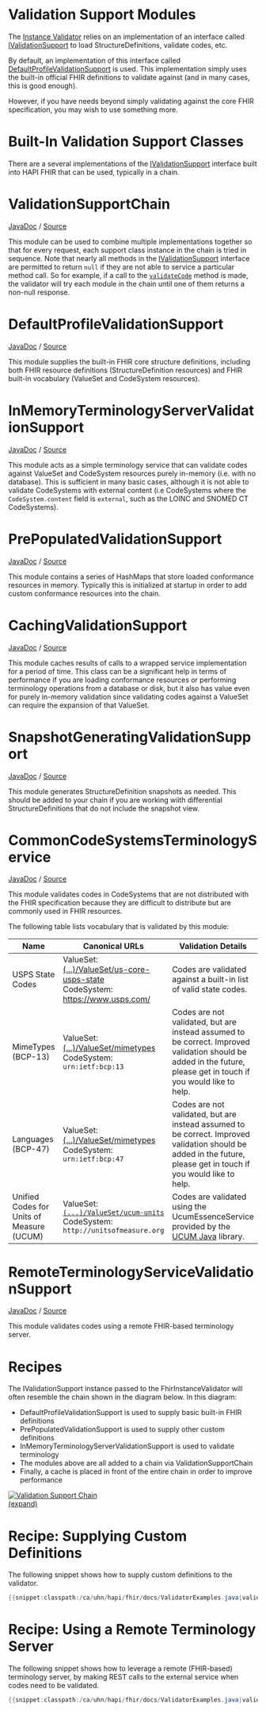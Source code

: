# Validation Support Modules

The [Instance Validator](./instance_validator.html) relies on an implementation of an interface called [IValidationSupport](/hapi-fhir/apidocs/hapi-fhir-base/ca/uhn/fhir/context/support/IValidationSupport.html) to load StructureDefinitions, validate codes, etc.

By default, an implementation of this interface called [DefaultProfileValidationSupport](/hapi-fhir/apidocs/hapi-fhir-base/undefined/ca/uhn/fhir/context/support/DefaultProfileValidationSupport.html) is used. This implementation simply uses the built-in official FHIR definitions to validate against (and in many cases, this is good enough).

However, if you have needs beyond simply validating against the core FHIR specification, you may wish to use something more.

# Built-In Validation Support Classes

There are a several implementations of the [IValidationSupport](/hapi-fhir/apidocs/hapi-fhir-base/ca/uhn/fhir/context/support/IValidationSupport.html) interface built into HAPI FHIR that can be used, typically in a chain.

# ValidationSupportChain

[JavaDoc](/hapi-fhir/apidocs/hapi-fhir-validation/org/hl7/fhir/common/hapi/validation/support/ValidationSupportChain.html) / [Source](https://github.com/jamesagnew/hapi-fhir/blob/ja_20200218_validation_api_changes/hapi-fhir-validation/src/main/java/org/hl7/fhir/common/hapi/validation/support/ValidationSupportChain.java)

This module can be used to combine multiple implementations together so that for every request, each support class instance in the chain is tried in sequence. Note that nearly all methods in the [IValidationSupport](/hapi-fhir/apidocs/hapi-fhir-base/ca/uhn/fhir/context/support/IValidationSupport.html) interface are permitted to return `null` if they are not able to service a particular method call. So for example, if a call to the [`validateCode`](/hapi-fhir/apidocs/hapi-fhir-base/ca/uhn/fhir/context/support/IValidationSupport.html#validateCode(ca.uhn.fhir.context.support.ValidationSupportContext,ca.uhn.fhir.context.support.ConceptValidationOptions,java.lang.String,java.lang.String,java.lang.String,java.lang.String)) method is made, the validator will try each module in the chain until one of them returns a non-null response.

# DefaultProfileValidationSupport

[JavaDoc](/hapi-fhir/apidocs/hapi-fhir-base/undefined/ca/uhn/fhir/context/support/DefaultProfileValidationSupport.html) / [Source](https://github.com/jamesagnew/hapi-fhir/blob/ja_20200218_validation_api_changes/hapi-fhir-base/src/main/java/ca/uhn/fhir/context/support/DefaultProfileValidationSupport.java)

This module supplies the built-in FHIR core structure definitions, including both FHIR resource definitions (StructureDefinition resources) and FHIR built-in vocabulary (ValueSet and CodeSystem resources).

# InMemoryTerminologyServerValidationSupport

[JavaDoc](/hapi-fhir/apidocs/hapi-fhir-validation/org/hl7/fhir/common/hapi/validation/support/InMemoryTerminologyServerValidationSupport.html) / [Source](https://github.com/jamesagnew/hapi-fhir/blob/ja_20200218_validation_api_changes/hapi-fhir-validation/src/main/java/org/hl7/fhir/common/hapi/validation/support/InMemoryTerminologyServerValidationSupport.java)

This module acts as a simple terminology service that can validate codes against ValueSet and CodeSystem resources purely in-memory (i.e. with no database). This is sufficient in many basic cases, although it is not able to validate CodeSystems with external content (i.e CodeSystems where the `CodeSystem.content` field is `external`, such as the LOINC and SNOMED CT CodeSystems).

# PrePopulatedValidationSupport

[JavaDoc](/hapi-fhir/apidocs/hapi-fhir-validation/org/hl7/fhir/common/hapi/validation/support/PrePopulatedValidationSupport.html) / [Source](https://github.com/jamesagnew/hapi-fhir/blob/ja_20200218_validation_api_changes/hapi-fhir-validation/src/main/java/org/hl7/fhir/common/hapi/validation/support/PrePopulatedValidationSupport.java)

This module contains a series of HashMaps that store loaded conformance resources in memory. Typically this is initialized at startup in order to add custom conformance resources into the chain.

# CachingValidationSupport

[JavaDoc](/hapi-fhir/apidocs/hapi-fhir-validation/org/hl7/fhir/common/hapi/validation/support/CachingValidationSupport.html) / [Source](https://github.com/jamesagnew/hapi-fhir/blob/ja_20200218_validation_api_changes/hapi-fhir-validation/src/main/java/org/hl7/fhir/common/hapi/validation/support/CachingValidationSupport.java)

This module caches results of calls to a wrapped service implementation for a period of time. This class can be a significant help in terms of performance if you are loading conformance resources or performing terminology operations from a database or disk, but it also has value even for purely in-memory validation since validating codes against a ValueSet can require the expansion of that ValueSet.

# SnapshotGeneratingValidationSupport

[JavaDoc](/hapi-fhir/apidocs/hapi-fhir-validation/org/hl7/fhir/common/hapi/validation/support/SnapshotGeneratingValidationSupport.html) / [Source](https://github.com/jamesagnew/hapi-fhir/blob/ja_20200218_validation_api_changes/hapi-fhir-validation/src/main/java/org/hl7/fhir/common/hapi/validation/support/SnapshotGeneratingValidationSupport.java)

This module generates StructureDefinition snapshots as needed. This should be added to your chain if you are working wiith differential StructureDefinitions that do not include the snapshot view.

# CommonCodeSystemsTerminologyService

[JavaDoc](/hapi-fhir/apidocs/hapi-fhir-validation/org/hl7/fhir/common/hapi/validation/support/CommonCodeSystemsTerminologyService.html) / [Source](https://github.com/jamesagnew/hapi-fhir/blob/ja_20200218_validation_api_changes/hapi-fhir-validation/src/main/java/org/hl7/fhir/common/hapi/validation/support/CommonCodeSystemsTerminologyService.java)

This module validates codes in CodeSystems that are not distributed with the FHIR specification because they are difficult to distribute but are commonly used in FHIR resources.

The following table lists vocabulary that is validated by this module:

<table class="table table-bordered table-striped">
    <thead>
        <tr>
            <th>Name</th>
            <th>Canonical URLs</th>
            <th>Validation Details</th>
        </tr>
    </thead>
    <tbody>
        <tr>
            <td>USPS State Codes</td>
            <td>
                ValueSet: <a href="http://hl7.org/fhir/us/core/ValueSet/us-core-usps-state">(...)/ValueSet/us-core-usps-state</a>
                <br/>
                CodeSystem: <a href="https://www.usps.com/">https://www.usps.com/</a>
            </td>
            <td>
                Codes are validated against a built-in list of valid state codes.
            </td>
        </tr>
        <tr>
            <td>MimeTypes (BCP-13)</td>
            <td>
                ValueSet: <a href="http://hl7.org/fhir/ValueSet/mimetypes">(...)/ValueSet/mimetypes</a>
                <br/>
                CodeSystem: <code>urn:ietf:bcp:13</code>
            </td>
            <td>
                Codes are not validated, but are instead assumed to be correct. Improved validation should be
                added in the future, please get in touch if you would like to help.
            </td>
        </tr>
        <tr>
            <td>Languages (BCP-47)</td>
            <td>
                ValueSet: <a href="http://hl7.org/fhir/ValueSet/mimetypes">(...)/ValueSet/mimetypes</a>
                <br/>
                CodeSystem: <code>urn:ietf:bcp:47</code>
            </td>
            <td>
                Codes are not validated, but are instead assumed to be correct. Improved validation should be
                added in the future, please get in touch if you would like to help.
            </td>
        </tr>
        <tr>
            <td>Unified Codes for Units of Measure (UCUM)</td>
            <td>
                ValueSet: <code><a href="http://hl7.org/fhir/ValueSet/ucum-units">(...)/ValueSet/ucum-units</a></code>
                <br/>
                CodeSystem: <code>http://unitsofmeasure.org</code>
            </td>
            <td>
                Codes are validated using the UcumEssenceService provided by the <a href="https://github.com/FHIR/Ucum-java">UCUM Java</a> library.
            </td>
        </tr>
    </tbody>
</table>

# RemoteTerminologyServiceValidationSupport

[JavaDoc](/hapi-fhir/apidocs/hapi-fhir-validation/org/hl7/fhir/common/hapi/validation/support/RemoteTerminologyServiceValidationSupport.html) / [Source](https://github.com/jamesagnew/hapi-fhir/blob/ja_20200218_validation_api_changes/hapi-fhir-validation/src/main/java/org/hl7/fhir/common/hapi/validation/support/RemoteTerminologyServiceValidationSupport.java)

This module validates codes using a remote FHIR-based terminology server.


# Recipes

The IValidationSupport instance passed to the FhirInstanceValidator will often resemble the chain shown in the diagram below. In this diagram:

* DefaultProfileValidationSupport is used to supply basic built-in FHIR definitions
* PrePopulatedValidationSupport is used to supply other custom definitions
* InMemoryTerminologyServerValidationSupport is used to validate terminology
* The modules above are all added to a chain via ValidationSupportChain
* Finally, a cache is placed in front of the entire chain in order to improve performance

<a href="/hapi-fhir/docs/images/validation-support-chain.svg" target="_blank"><img src="/hapi-fhir/docs/images/validation-support-chain.svg" alt="Validation Support Chain"/><br/>(expand)</a>

# Recipe: Supplying Custom Definitions

The following snippet shows how to supply custom definitions to the validator.

```java
{{snippet:classpath:/ca/uhn/hapi/fhir/docs/ValidatorExamples.java|validateSupplyProfiles}}
```

# Recipe: Using a Remote Terminology Server

The following snippet shows how to leverage a remote (FHIR-based) terminology server, by making REST calls to the external service when codes need to be validated.

```java
{{snippet:classpath:/ca/uhn/hapi/fhir/docs/ValidatorExamples.java|validateUsingRemoteTermSvr}}
```





